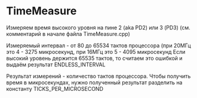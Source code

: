 # TimeMeasure
  Измеряем время высокого уровня на пине 2 (aka PD2) или 3 (PD3)
  (см. комментарий в начале файла TimeMeasure.cpp)

  Измеряемый интервал - от 80 до 65534 тактов процессора
  (при 20МГц это 4 - 3275 микросекунд, при 16МГц это 5 - 4095 микросекунд
  Если высокий уровень держится 65535 тактов, то
  считаем это ошибкой и выдаём результат ENDLESS_INTERVAL

  Результат измерений - количество тактов процессора.
  Чтобы получить время в микросекундах, нужно полученный результат
  разделить на константу TICKS_PER_MICROSECOND
